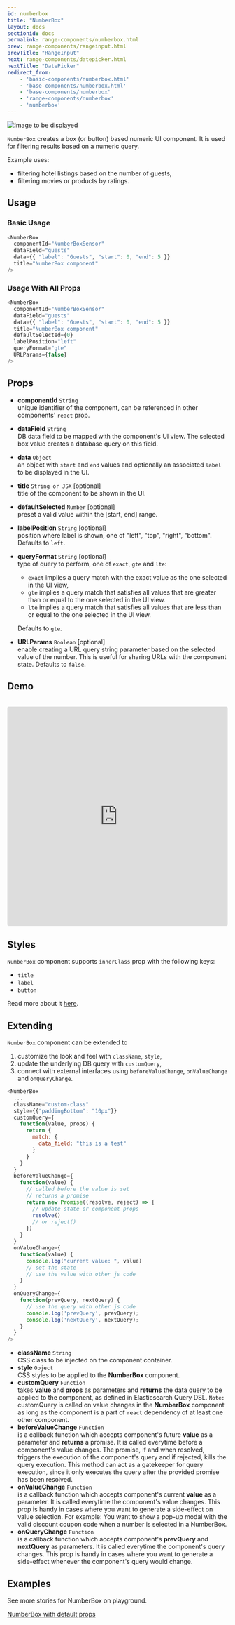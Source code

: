 ```yaml
---
id: numberbox
title: "NumberBox"
layout: docs
sectionid: docs
permalink: range-components/numberbox.html
prev: range-components/rangeinput.html
prevTitle: "RangeInput"
next: range-components/datepicker.html
nextTitle: "DatePicker"
redirect_from:
    - 'basic-components/numberbox.html'
    - 'base-components/numberbox.html'
    - 'base-components/numberbox'
    - 'range-components/numberbox'
    - 'numberbox'
---
```


![Image to be displayed](https://i.imgur.com/Cnx17Nj.png)

`NumberBox` creates a box (or button) based numeric UI component. It is used for filtering results based on a numeric query.

Example uses:
* filtering hotel listings based on the number of guests,
* filtering movies or products by ratings.

## Usage

### Basic Usage

```js
<NumberBox
  componentId="NumberBoxSensor"
  dataField="guests"
  data={{ "label": "Guests", "start": 0, "end": 5 }}
  title="NumberBox component"
/>
```

### Usage With All Props

```js
<NumberBox
  componentId="NumberBoxSensor"
  dataField="guests"
  data={{ "label": "Guests", "start": 0, "end": 5 }}
  title="NumberBox component"
  defaultSelected={0}
  labelPosition="left"
  queryFormat="gte"
  URLParams={false}
/>
```

## Props

- **componentId** `String`  
    unique identifier of the component, can be referenced in other components' `react` prop.
- **dataField** `String`  
    DB data field to be mapped with the component's UI view. The selected box value creates a database query on this field.
- **data** `Object`  
    an object with `start` and `end` values and optionally an associated `label` to be displayed in the UI.
- **title** `String or JSX` [optional]  
    title of the component to be shown in the UI.
- **defaultSelected** `Number` [optional]  
    preset a valid value within the [start, end] range.
- **labelPosition** `String` [optional]  
    position where label is shown, one of "left", "top", "right", "bottom". Defaults to `left`.
- **queryFormat** `String` [optional]  
    type of query to perform, one of `exact`, `gte` and `lte`:
    * `exact` implies a query match with the exact value as the one selected in the UI view,
    * `gte` implies a query match that satisfies all values that are greater than or equal to the one selected in the UI view.
    * `lte` implies a query match that satisfies all values that are less than or equal to the one selected in the UI view.  

    Defaults to `gte`.
- **URLParams** `Boolean` [optional]  
    enable creating a URL query string parameter based on the selected value of the number. This is useful for sharing URLs with the component state. Defaults to `false`.

## Demo

<br />

<iframe src="https://codesandbox.io/embed/github/appbaseio/reactivesearch/tree/dev/packages/web/examples/NumberBox" style="width:100%; height:500px; border:0; border-radius: 4px; overflow:hidden;" sandbox="allow-modals allow-forms allow-popups allow-scripts allow-same-origin"></iframe>

## Styles

`NumberBox` component supports `innerClass` prop with the following keys:    

- `title`
- `label`
- `button`
 
Read more about it [here](/theming/class.html).

## Extending

`NumberBox` component can be extended to
1. customize the look and feel with `className`, `style`,
2. update the underlying DB query with `customQuery`,
3. connect with external interfaces using `beforeValueChange`, `onValueChange` and `onQueryChange`.

```js
<NumberBox
  ...
  className="custom-class"
  style={{"paddingBottom": "10px"}}
  customQuery={
    function(value, props) {
      return {
        match: {
          data_field: "this is a test"
        }
      }
    }
  }
  beforeValueChange={
    function(value) {
      // called before the value is set
      // returns a promise
      return new Promise((resolve, reject) => {
        // update state or component props
        resolve()
        // or reject()
      })
    }
  }
  onValueChange={
    function(value) {
      console.log("current value: ", value)
      // set the state
      // use the value with other js code
    }
  }
  onQueryChange={
    function(prevQuery, nextQuery) {
      // use the query with other js code
      console.log('prevQuery', prevQuery);
      console.log('nextQuery', nextQuery);
    }
  }
/>
```

- **className** `String`  
    CSS class to be injected on the component container.
- **style** `Object`  
    CSS styles to be applied to the **NumberBox** component.
- **customQuery** `Function`  
    takes **value** and **props** as parameters and **returns** the data query to be applied to the component, as defined in Elasticsearch Query DSL.
    `Note:` customQuery is called on value changes in the **NumberBox** component as long as the component is a part of `react` dependency of at least one other component.
- **beforeValueChange** `Function`  
    is a callback function which accepts component's future **value** as a parameter and **returns** a promise. It is called everytime before a component's value changes. The promise, if and when resolved, triggers the execution of the component's query and if rejected, kills the query execution. This method can act as a gatekeeper for query execution, since it only executes the query after the provided promise has been resolved.
- **onValueChange** `Function`  
    is a callback function which accepts component's current **value** as a parameter. It is called everytime the component's value changes. This prop is handy in cases where you want to generate a side-effect on value selection. For example: You want to show a pop-up modal with the valid discount coupon code when a number is selected in a NumberBox.
- **onQueryChange** `Function`  
    is a callback function which accepts component's **prevQuery** and **nextQuery** as parameters. It is called everytime the component's query changes. This prop is handy in cases where you want to generate a side-effect whenever the component's query would change.


## Examples

See more stories for NumberBox on playground.

<a href="https://opensource.appbase.io/playground/?selectedKind=Range%20components%2FNumberBox" target="_blank">NumberBox with default props</a>
